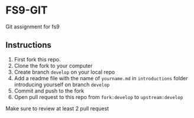 # FS9-GIT

Git assignment for fs9

## Instructions

1. First fork this repo.
2. Clone the fork to your computer
3. Create branch `develop` on your local repo
4. Add a readme file with the name of `yourname.md` in `introductions` folder introducing yourself on branch `develop`
5. Commit and push to the fork
6. Open pull request to this repo from `fork:develop` to `upstream:develop`

Make sure to review at least 2 pull request

